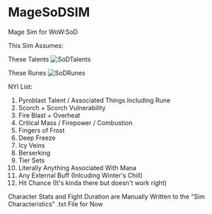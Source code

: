 # MageSoDSIM
Mage Sim for WoW:SoD

This Sim Assumes:

These Talents
![SoDTalents](https://github.com/desrochesj/MageSoDSIM/assets/79223593/f7866efd-5acb-419a-ba10-3e3c40836072)

These Runes
![SoDRunes](https://github.com/desrochesj/MageSoDSIM/assets/79223593/e4c21234-7fda-43a4-9753-f2ba57f87365)

NYI List:
1. Pyroblast Talent / Associated Things Including Rune
2. Scorch + Scorch Vulnerability
3. Fire Blast + Overheat
4. Critical Mass / Firepower / Combustion
5. Fingers of Frost
6. Deep Freeze
7. Icy Veins
8. Berserking
9. Tier Sets
10. Literally Anything Associated With Mana
11. Any External Buff (Inlcuding Winter's Chill)
12. Hit Chance (It's kinda there but doesn't work right)

Character Stats and Fight Duration are Manually Written to the "Sim Characteristics" .txt File for Now
